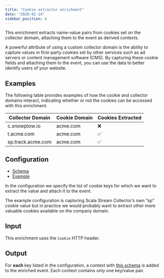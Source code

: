 ```yaml
---
title: "Cookie extractor enrichment"
date: "2020-02-14"
sidebar_position: 6
---
```


This enrichment extracts name-value pairs from cookies set on the collector domain, attaching them to the event as derived contexts.

A powerful attribute of using a custom collector domain is the ability to capture values in first-party cookies set by other services such as ad servers or content management software (CMS). By capturing these cookie fields and attaching them to the event, you can use the data to better identify users of your website.

## Examples

The following table provides examples of how the cookie and collector domains interact, indicating whether or not the cookies can be accessed with this enrichment.

| Collector Domain | Cookie Domain | Cookies Extracted |
| ---------------- | ------------- | ----------------- |
| c.snowplow.io | acme.com | ❌ |
| t.acme.com | acme.com | ✅ |
| sp.track.acme.com | acme.com | ✅ |

## Configuration

- [Schema](https://github.com/snowplow/iglu-central/blob/master/schemas/com.snowplowanalytics.snowplow/cookie_extractor_config/jsonschema/1-0-0)
- [Example](https://github.com/snowplow/enrich/blob/master/config/enrichments/cookie_extractor_config.json)

In the configuration we specify the list of cookie keys for which we want to extract the value and attach it to the event.

The example configuration is capturing Scala Stream Collector’s own “sp” cookie value but in practice we would probably want to extract other more valuable cookies available on the company domain.

## Input

This enrichment uses the `Cookie` HTTP header.

## Output

For **each** key listed in the configuration, a context with [this schema](https://github.com/snowplow/iglu-central/blob/master/schemas/org.ietf/http_cookie/jsonschema/1-0-0) is added to the enriched event. Each context contains only one key/value pair.

